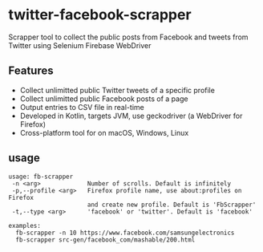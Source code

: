 # twitter-facebook-scrapper
Scrapper tool to collect the public posts from Facebook and tweets from Twitter using Selenium Firebase WebDriver

## Features
- Collect unlimitted public Twitter tweets of a specific profile
- Collect unlimitted public Facebook posts of a page
- Output entries to CSV file in real-time
- Developed in Kotlin, targets JVM, use geckodriver (a WebDriver for Firefox)
- Cross-platform tool for on macOS, Windows, Linux

## usage
```shell
usage: fb-scrapper
 -n <arg>             Number of scrolls. Default is infinitely
 -p,--profile <arg>   Firefox profile name, use about:profiles on Firefox
                      and create new profile. Default is 'FbScrapper'
 -t,--type <arg>      'facebook' or 'twitter'. Default is 'facebook'

examples:
  fb-scrapper -n 10 https://www.facebook.com/samsungelectronics
  fb-scrapper src-gen/facebook_com/mashable/200.html
```

